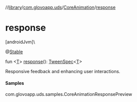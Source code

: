 //[library](../../../index.md)/[com.glovoapp.uds](../index.md)/[CoreAnimation](index.md)/[response](response.md)

# response

[androidJvm]\

@[Stable](https://developer.android.com/reference/kotlin/androidx/compose/runtime/Stable.html)

fun &lt;[T](response.md)&gt; [response](response.md)(): [TweenSpec](https://developer.android.com/reference/kotlin/androidx/compose/animation/core/TweenSpec.html)&lt;[T](response.md)&gt;

Responsive feedback and enhancing user interactions.

#### Samples

com.glovoapp.uds.samples.CoreAnimationResponsePreview
